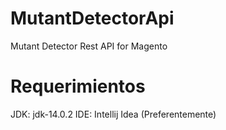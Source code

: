 # MutantDetectorApi
Mutant Detector Rest API for Magento

# Requerimientos
JDK: jdk-14.0.2
IDE: Intellij Idea (Preferentemente)

